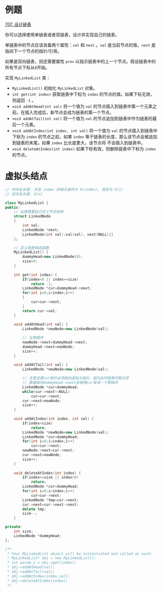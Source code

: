 # 例题

[707. 设计链表](https://leetcode.cn/problems/design-linked-list/)

你可以选择使用单链表或者双链表，设计并实现自己的链表。

单链表中的节点应该具备两个属性：`val` 和 `next` 。`val` 是当前节点的值，`next` 是指向下一个节点的指针/引用。

如果是双向链表，则还需要属性 `prev` 以指示链表中的上一个节点。假设链表中的所有节点下标从`0`开始。

实现 `MyLinkedList` 类： 

- `MyLinkedList()` 初始化 `MyLinkedList` 对象。
- `int get(int index)` 获取链表中下标为 `index` 的节点的值。如果下标无效，则返回 `-1` 。
- `void addAtHead(int val)` 将一个值为 `val` 的节点插入到链表中第一个元素之前。在插入完成后，新节点会成为链表的第一个节点。
- `void addAtTail(int val)` 将一个值为 `val` 的节点追加到链表中作为链表的最后一个元素。
- `void addAtIndex(int index, int val)` 将一个值为 `val` 的节点插入到链表中下标为 `index` 的节点之前。如果 `index` 等于链表的长度，那么该节点会被追加到链表的末尾。如果 `index` 比长度更大，该节点将 不会插入到链表中。
- `void deleteAtIndex(int index)` 如果下标有效，则删除链表中下标为 `index` 的节点。

# 虚拟头结点

```cpp
// 时间复杂度: 涉及 index 的相关操作为 O(index), 其余为 O(1)
// 空间复杂度: O(n)

class MyLinkedList {
public:
    // 此题需要自己定义节点结构
    struct LinkedNode
    {
        int val;
        LinkedNode *next;
        LinkedNode(int val):val(val), next(NULL){}
    };

    // 定义链表构造函数
    MyLinkedList() {
        dummyHead=new LinkedNode(0);
        size=0;
    }
    
    int get(int index) {
        if(index<0 || index>=size)
            return -1;
        LinkedNode *cur=dummyHead->next;
        for(int i=0;i<index;i++)
        {
            cur=cur->next;
        }
        return cur->val;
    }
    
    void addAtHead(int val) {
        LinkedNode *newNode=new LinkedNode(val);

        // 注意顺序
        newNode->next=dummyHead->next;
        dummyHead->next=newNode;
        size++;
    }
    
    void addAtTail(int val) {
        LinkedNode *newNode=new LinkedNode(val);

        // 注意这里cur指针必须指向虚拟头指针，因为此时链表可能为空
        // 直接指向dummyHead->next会使得cur变成一个野指针
        LinkedNode *cur=dummyHead;
        while(cur->next!=NULL)
            cur=cur->next;
        cur->next=newNode;
        size++;
    }
    
    void addAtIndex(int index, int val) {
        if(index>size)
            return;
        LinkedNode *newNode=new LinkedNode(val);
        LinkedNode *cur=dummyHead;
        for(int i=0;i<index;i++)
            cur=cur->next;
        newNode->next=cur->next;
        cur->next=newNode;
        size++;
    }
    
    void deleteAtIndex(int index) {
        if(index>=size || index<0)
            return;
        LinkedNode *cur=dummyHead;
        for(int i=0;i<index;i++)
            cur=cur->next;
        LinkedNode *tmp=cur->next;
        cur->next=cur->next->next;
        delete tmp;
        size--;
    }

private:
    int size;
    LinkedNode *dummyHead;
};

/**
 * Your MyLinkedList object will be instantiated and called as such:
 * MyLinkedList* obj = new MyLinkedList();
 * int param_1 = obj->get(index);
 * obj->addAtHead(val);
 * obj->addAtTail(val);
 * obj->addAtIndex(index,val);
 * obj->deleteAtIndex(index);
 */
```

